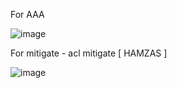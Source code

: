 For AAA

![image](https://github.com/so-codes/Packets/assets/83665497/3a838189-9be0-467b-840e-9a05eadc88ee)

For mitigate - acl mitigate [ HAMZAS ]

![image](https://github.com/so-codes/Packets/assets/83665497/e93a71e3-d841-4c3f-9e8e-9b0b4f5fd77d)
